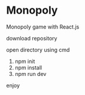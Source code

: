 # Monopoly
Monopoly game with React.js

download repository

open directory using cmd
1. npm init
2. npm install
3. npm run dev

enjoy
